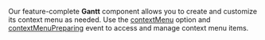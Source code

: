 Our feature-complete **Gantt** component allows you to create and customize its context menu as needed. Use the [contextMenu](/Documentation/ApiReference/UI_Widgets/dxGantt/Configuration/contextMenu/) option and [contextMenuPreparing](/Documentation/ApiReference/UI_Widgets/dxGantt/Configuration/#onContextMenuPreparing) event to access and manage context menu items.